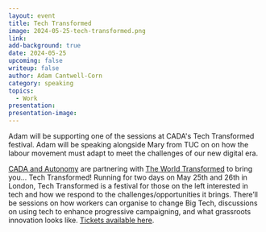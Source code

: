 ```yaml
---
layout: event
title: Tech Transformed
image: 2024-05-25-tech-transformed.png
link: 
add-background: true
date: 2024-05-25
upcoming: false
writeup: false
author: Adam Cantwell-Corn
category: speaking
topics:
  - Work
presentation: 
presentation-image: 
---
```

Adam will be supporting one of the sessions at CADA's Tech Transformed festival.  Adam will be speaking alongside Mary from TUC on on how the labour movement must adapt to meet the challenges of our new digital era.

<!--more-->

[CADA and Autonomy](https://autonomy.work/cada/) are partnering with [The World Transformed](https://theworldtransformed.org/) to bring you… Tech Transformed! Running for two days on May 25th and 26th in London, Tech Transformed is a festival for those on the left interested in tech and how we respond to the challenges/opportunities it brings. There’ll be sessions on how workers can organise to change Big Tech, discussions on using tech to enhance progressive campaigning, and what grassroots innovation looks like.  [Tickets available here](https://www.tickettailor.com/events/cada1/1198455).